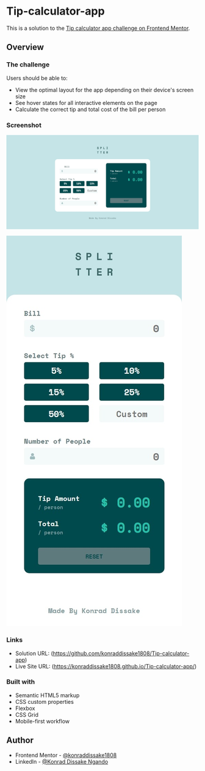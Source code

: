 # Tip-calculator-app

This is a solution to the [Tip calculator app challenge on Frontend Mentor](https://www.frontendmentor.io/challenges/tip-calculator-app-ugJNGbJUX).

## Overview

### The challenge

Users should be able to:

- View the optimal layout for the app depending on their device's screen size
- See hover states for all interactive elements on the page
- Calculate the correct tip and total cost of the bill per person

### Screenshot

![](./screenshots/Screenshot_Desktop_tip-calculator-app.jpeg)

![](./screenshots/Screenshot_Mobile_tip_calculator_app.jpeg)

### Links

- Solution URL: (https://github.com/konraddissake1808/Tip-calculator-app)
- Live Site URL: (https://konraddissake1808.github.io/Tip-calculator-app/)

### Built with

- Semantic HTML5 markup
- CSS custom properties
- Flexbox
- CSS Grid
- Mobile-first workflow

## Author

- Frontend Mentor - [@konraddissake1808](https://www.frontendmentor.io/profile/konraddissake1808)
- LinkedIn - [@Konrad Dissake Ngando](https://www.linkedin.com/in/konrad-dissake-ngando)